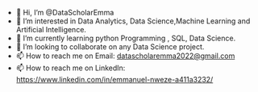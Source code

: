 - 👋 Hi, I’m @DataScholarEmma
- 👀 I’m interested in Data Analytics, Data Science,Machine Learning and Artificial Intelligence.
- 🌱 I’m currently learning python Programming , SQL, Data Science.
- 💞️ I’m looking to collaborate on any Data Science project. 
- 📫 How to reach me on Email: datascholaremma2022@gmail.com
- 📫 How to reach me on LinkedIn: https://www.linkedin.com/in/emmanuel-nweze-a411a3232/

<!---
DataScholarEmma/DataScholarEmma is a ✨ special ✨ repository because its `README.md` (this file) appears on your GitHub profile.
You can click the Preview link to take a look at your changes.
--->

